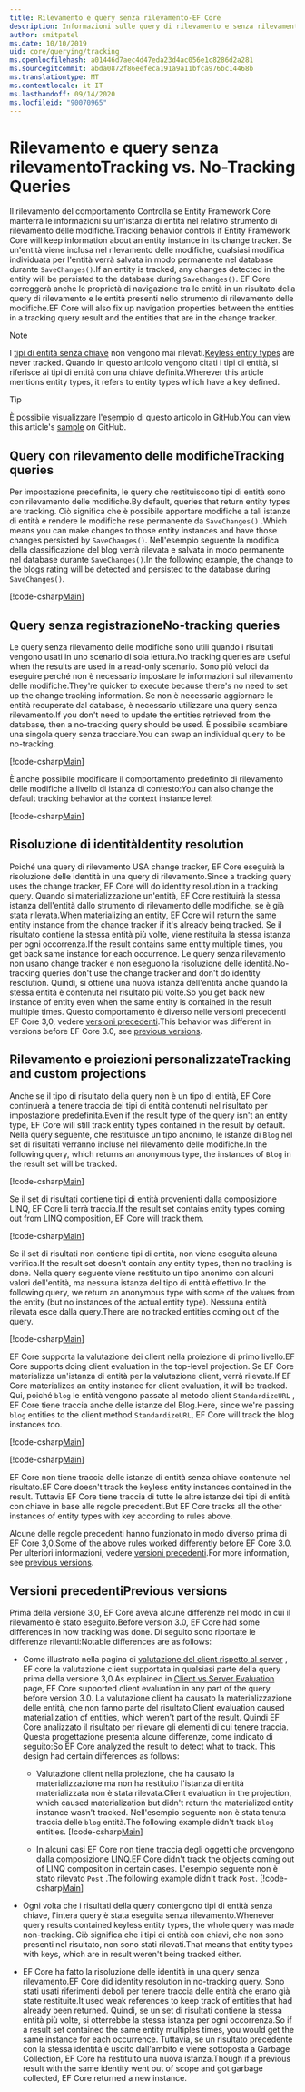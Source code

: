 ```yaml
---
title: Rilevamento e query senza rilevamento-EF Core
description: Informazioni sulle query di rilevamento e senza rilevamento in Entity Framework Core
author: smitpatel
ms.date: 10/10/2019
uid: core/querying/tracking
ms.openlocfilehash: a01446d7aec4d47eda23d4ac056e1c8286d2a281
ms.sourcegitcommit: abda0872f86eefeca191a9a11bfca976bc14468b
ms.translationtype: MT
ms.contentlocale: it-IT
ms.lasthandoff: 09/14/2020
ms.locfileid: "90070965"
---
```

# <a name="tracking-vs-no-tracking-queries"></a><span data-ttu-id="a304f-103">Rilevamento e query senza rilevamento</span><span class="sxs-lookup"><span data-stu-id="a304f-103">Tracking vs. No-Tracking Queries</span></span>

<span data-ttu-id="a304f-104">Il rilevamento del comportamento Controlla se Entity Framework Core manterrà le informazioni su un'istanza di entità nel relativo strumento di rilevamento delle modifiche.</span><span class="sxs-lookup"><span data-stu-id="a304f-104">Tracking behavior controls if Entity Framework Core will keep information about an entity instance in its change tracker.</span></span> <span data-ttu-id="a304f-105">Se un'entità viene inclusa nel rilevamento delle modifiche, qualsiasi modifica individuata per l'entità verrà salvata in modo permanente nel database durante `SaveChanges()`.</span><span class="sxs-lookup"><span data-stu-id="a304f-105">If an entity is tracked, any changes detected in the entity will be persisted to the database during `SaveChanges()`.</span></span> <span data-ttu-id="a304f-106">EF Core correggerà anche le proprietà di navigazione tra le entità in un risultato della query di rilevamento e le entità presenti nello strumento di rilevamento delle modifiche.</span><span class="sxs-lookup"><span data-stu-id="a304f-106">EF Core will also fix up navigation properties between the entities in a tracking query result and the entities that are in the change tracker.</span></span>

> [!NOTE]
> <span data-ttu-id="a304f-107">I [tipi di entità senza chiave](xref:core/modeling/keyless-entity-types) non vengono mai rilevati.</span><span class="sxs-lookup"><span data-stu-id="a304f-107">[Keyless entity types](xref:core/modeling/keyless-entity-types) are never tracked.</span></span> <span data-ttu-id="a304f-108">Quando in questo articolo vengono citati i tipi di entità, si riferisce ai tipi di entità con una chiave definita.</span><span class="sxs-lookup"><span data-stu-id="a304f-108">Wherever this article mentions entity types, it refers to entity types which have a key defined.</span></span>

> [!TIP]  
> <span data-ttu-id="a304f-109">È possibile visualizzare l'[esempio](https://github.com/dotnet/EntityFramework.Docs/tree/master/samples/core/Querying) di questo articolo in GitHub.</span><span class="sxs-lookup"><span data-stu-id="a304f-109">You can view this article's [sample](https://github.com/dotnet/EntityFramework.Docs/tree/master/samples/core/Querying) on GitHub.</span></span>

## <a name="tracking-queries"></a><span data-ttu-id="a304f-110">Query con rilevamento delle modifiche</span><span class="sxs-lookup"><span data-stu-id="a304f-110">Tracking queries</span></span>

<span data-ttu-id="a304f-111">Per impostazione predefinita, le query che restituiscono tipi di entità sono con rilevamento delle modifiche.</span><span class="sxs-lookup"><span data-stu-id="a304f-111">By default, queries that return entity types are tracking.</span></span> <span data-ttu-id="a304f-112">Ciò significa che è possibile apportare modifiche a tali istanze di entità e rendere le modifiche rese permanente da `SaveChanges()` .</span><span class="sxs-lookup"><span data-stu-id="a304f-112">Which means you can make changes to those entity instances and have those changes persisted by `SaveChanges()`.</span></span> <span data-ttu-id="a304f-113">Nell'esempio seguente la modifica della classificazione del blog verrà rilevata e salvata in modo permanente nel database durante `SaveChanges()`.</span><span class="sxs-lookup"><span data-stu-id="a304f-113">In the following example, the change to the blogs rating will be detected and persisted to the database during `SaveChanges()`.</span></span>

[!code-csharp[Main](../../../samples/core/Querying/Tracking/Sample.cs#Tracking)]

## <a name="no-tracking-queries"></a><span data-ttu-id="a304f-114">Query senza registrazione</span><span class="sxs-lookup"><span data-stu-id="a304f-114">No-tracking queries</span></span>

<span data-ttu-id="a304f-115">Le query senza rilevamento delle modifiche sono utili quando i risultati vengono usati in uno scenario di sola lettura.</span><span class="sxs-lookup"><span data-stu-id="a304f-115">No tracking queries are useful when the results are used in a read-only scenario.</span></span> <span data-ttu-id="a304f-116">Sono più veloci da eseguire perché non è necessario impostare le informazioni sul rilevamento delle modifiche.</span><span class="sxs-lookup"><span data-stu-id="a304f-116">They're quicker to execute because there's no need to set up the change tracking information.</span></span> <span data-ttu-id="a304f-117">Se non è necessario aggiornare le entità recuperate dal database, è necessario utilizzare una query senza rilevamento.</span><span class="sxs-lookup"><span data-stu-id="a304f-117">If you don't need to update the entities retrieved from the database, then a no-tracking query should be used.</span></span> <span data-ttu-id="a304f-118">È possibile scambiare una singola query senza tracciare.</span><span class="sxs-lookup"><span data-stu-id="a304f-118">You can swap an individual query to be no-tracking.</span></span>

[!code-csharp[Main](../../../samples/core/Querying/Tracking/Sample.cs#NoTracking)]

<span data-ttu-id="a304f-119">È anche possibile modificare il comportamento predefinito di rilevamento delle modifiche a livello di istanza di contesto:</span><span class="sxs-lookup"><span data-stu-id="a304f-119">You can also change the default tracking behavior at the context instance level:</span></span>

[!code-csharp[Main](../../../samples/core/Querying/Tracking/Sample.cs#ContextDefaultTrackingBehavior)]

## <a name="identity-resolution"></a><span data-ttu-id="a304f-120">Risoluzione di identità</span><span class="sxs-lookup"><span data-stu-id="a304f-120">Identity resolution</span></span>

<span data-ttu-id="a304f-121">Poiché una query di rilevamento USA change tracker, EF Core eseguirà la risoluzione delle identità in una query di rilevamento.</span><span class="sxs-lookup"><span data-stu-id="a304f-121">Since a tracking query uses the change tracker, EF Core will do identity resolution in a tracking query.</span></span> <span data-ttu-id="a304f-122">Quando si materializzazione un'entità, EF Core restituirà la stessa istanza dell'entità dallo strumento di rilevamento delle modifiche, se è già stata rilevata.</span><span class="sxs-lookup"><span data-stu-id="a304f-122">When materializing an entity, EF Core will return the same entity instance from the change tracker if it's already being tracked.</span></span> <span data-ttu-id="a304f-123">Se il risultato contiene la stessa entità più volte, viene restituita la stessa istanza per ogni occorrenza.</span><span class="sxs-lookup"><span data-stu-id="a304f-123">If the result contains same entity multiple times, you get back same instance for each occurrence.</span></span> <span data-ttu-id="a304f-124">Le query senza rilevamento non usano change tracker e non eseguono la risoluzione delle identità.</span><span class="sxs-lookup"><span data-stu-id="a304f-124">No-tracking queries don't use the change tracker and don't do identity resolution.</span></span> <span data-ttu-id="a304f-125">Quindi, si ottiene una nuova istanza dell'entità anche quando la stessa entità è contenuta nel risultato più volte.</span><span class="sxs-lookup"><span data-stu-id="a304f-125">So you get back new instance of entity even when the same entity is contained in the result multiple times.</span></span> <span data-ttu-id="a304f-126">Questo comportamento è diverso nelle versioni precedenti EF Core 3,0, vedere [versioni precedenti](#previous-versions).</span><span class="sxs-lookup"><span data-stu-id="a304f-126">This behavior was different in versions before EF Core 3.0, see [previous versions](#previous-versions).</span></span>

## <a name="tracking-and-custom-projections"></a><span data-ttu-id="a304f-127">Rilevamento e proiezioni personalizzate</span><span class="sxs-lookup"><span data-stu-id="a304f-127">Tracking and custom projections</span></span>

<span data-ttu-id="a304f-128">Anche se il tipo di risultato della query non è un tipo di entità, EF Core continuerà a tenere traccia dei tipi di entità contenuti nel risultato per impostazione predefinita.</span><span class="sxs-lookup"><span data-stu-id="a304f-128">Even if the result type of the query isn't an entity type, EF Core will still track entity types contained in the result by default.</span></span> <span data-ttu-id="a304f-129">Nella query seguente, che restituisce un tipo anonimo, le istanze di `Blog` nel set di risultati verranno incluse nel rilevamento delle modifiche.</span><span class="sxs-lookup"><span data-stu-id="a304f-129">In the following query, which returns an anonymous type, the instances of `Blog` in the result set will be tracked.</span></span>

[!code-csharp[Main](../../../samples/core/Querying/Tracking/Sample.cs#CustomProjection1)]

<span data-ttu-id="a304f-130">Se il set di risultati contiene tipi di entità provenienti dalla composizione LINQ, EF Core li terrà traccia.</span><span class="sxs-lookup"><span data-stu-id="a304f-130">If the result set contains entity types coming out from LINQ composition, EF Core will track them.</span></span>

[!code-csharp[Main](../../../samples/core/Querying/Tracking/Sample.cs#CustomProjection2)]

<span data-ttu-id="a304f-131">Se il set di risultati non contiene tipi di entità, non viene eseguita alcuna verifica.</span><span class="sxs-lookup"><span data-stu-id="a304f-131">If the result set doesn't contain any entity types, then no tracking is done.</span></span> <span data-ttu-id="a304f-132">Nella query seguente viene restituito un tipo anonimo con alcuni valori dell'entità, ma nessuna istanza del tipo di entità effettivo.</span><span class="sxs-lookup"><span data-stu-id="a304f-132">In the following query, we return an anonymous type with some of the values from the entity (but no instances of the actual entity type).</span></span> <span data-ttu-id="a304f-133">Nessuna entità rilevata esce dalla query.</span><span class="sxs-lookup"><span data-stu-id="a304f-133">There are no tracked entities coming out of the query.</span></span>

[!code-csharp[Main](../../../samples/core/Querying/Tracking/Sample.cs#CustomProjection3)]

 <span data-ttu-id="a304f-134">EF Core supporta la valutazione dei client nella proiezione di primo livello.</span><span class="sxs-lookup"><span data-stu-id="a304f-134">EF Core supports doing client evaluation in the top-level projection.</span></span> <span data-ttu-id="a304f-135">Se EF Core materializza un'istanza di entità per la valutazione client, verrà rilevata.</span><span class="sxs-lookup"><span data-stu-id="a304f-135">If EF Core materializes an entity instance for client evaluation, it will be tracked.</span></span> <span data-ttu-id="a304f-136">Qui, poiché `blog` le entità vengono passate al metodo client `StandardizeURL` , EF Core tiene traccia anche delle istanze del Blog.</span><span class="sxs-lookup"><span data-stu-id="a304f-136">Here, since we're passing `blog` entities to the client method `StandardizeURL`, EF Core will track the blog instances too.</span></span>

[!code-csharp[Main](../../../samples/core/Querying/Tracking/Sample.cs#ClientProjection)]

[!code-csharp[Main](../../../samples/core/Querying/Tracking/Sample.cs#ClientMethod)]

<span data-ttu-id="a304f-137">EF Core non tiene traccia delle istanze di entità senza chiave contenute nel risultato.</span><span class="sxs-lookup"><span data-stu-id="a304f-137">EF Core doesn't track the keyless entity instances contained in the result.</span></span> <span data-ttu-id="a304f-138">Tuttavia EF Core tiene traccia di tutte le altre istanze dei tipi di entità con chiave in base alle regole precedenti.</span><span class="sxs-lookup"><span data-stu-id="a304f-138">But EF Core tracks all the other instances of entity types with key according to rules above.</span></span>

<span data-ttu-id="a304f-139">Alcune delle regole precedenti hanno funzionato in modo diverso prima di EF Core 3,0.</span><span class="sxs-lookup"><span data-stu-id="a304f-139">Some of the above rules worked differently before EF Core 3.0.</span></span> <span data-ttu-id="a304f-140">Per ulteriori informazioni, vedere [versioni precedenti](#previous-versions).</span><span class="sxs-lookup"><span data-stu-id="a304f-140">For more information, see [previous versions](#previous-versions).</span></span>

## <a name="previous-versions"></a><span data-ttu-id="a304f-141">Versioni precedenti</span><span class="sxs-lookup"><span data-stu-id="a304f-141">Previous versions</span></span>

<span data-ttu-id="a304f-142">Prima della versione 3,0, EF Core aveva alcune differenze nel modo in cui il rilevamento è stato eseguito.</span><span class="sxs-lookup"><span data-stu-id="a304f-142">Before version 3.0, EF Core had some differences in how tracking was done.</span></span> <span data-ttu-id="a304f-143">Di seguito sono riportate le differenze rilevanti:</span><span class="sxs-lookup"><span data-stu-id="a304f-143">Notable differences are as follows:</span></span>

- <span data-ttu-id="a304f-144">Come illustrato nella pagina di [valutazione del client rispetto al server](xref:core/querying/client-eval) , EF core la valutazione client supportata in qualsiasi parte della query prima della versione 3,0.</span><span class="sxs-lookup"><span data-stu-id="a304f-144">As explained in [Client vs Server Evaluation](xref:core/querying/client-eval) page, EF Core supported client evaluation in any part of the query before version 3.0.</span></span> <span data-ttu-id="a304f-145">La valutazione client ha causato la materializzazione delle entità, che non fanno parte del risultato.</span><span class="sxs-lookup"><span data-stu-id="a304f-145">Client evaluation caused materialization of entities, which weren't part of the result.</span></span> <span data-ttu-id="a304f-146">Quindi EF Core analizzato il risultato per rilevare gli elementi di cui tenere traccia. Questa progettazione presenta alcune differenze, come indicato di seguito:</span><span class="sxs-lookup"><span data-stu-id="a304f-146">So EF Core analyzed the result to detect what to track. This design had certain differences as follows:</span></span>
  - <span data-ttu-id="a304f-147">Valutazione client nella proiezione, che ha causato la materializzazione ma non ha restituito l'istanza di entità materializzata non è stata rilevata.</span><span class="sxs-lookup"><span data-stu-id="a304f-147">Client evaluation in the projection, which caused materialization but didn't return the materialized entity instance wasn't tracked.</span></span> <span data-ttu-id="a304f-148">Nell'esempio seguente non è stata tenuta traccia delle `blog` entità.</span><span class="sxs-lookup"><span data-stu-id="a304f-148">The following example didn't track `blog` entities.</span></span>
    [!code-csharp[Main](../../../samples/core/Querying/Tracking/Sample.cs#ClientProjection)]

  - <span data-ttu-id="a304f-149">In alcuni casi EF Core non tiene traccia degli oggetti che provengono dalla composizione LINQ.</span><span class="sxs-lookup"><span data-stu-id="a304f-149">EF Core didn't track the objects coming out of LINQ composition in certain cases.</span></span> <span data-ttu-id="a304f-150">L'esempio seguente non è stato rilevato `Post` .</span><span class="sxs-lookup"><span data-stu-id="a304f-150">The following example didn't track `Post`.</span></span>
    [!code-csharp[Main](../../../samples/core/Querying/Tracking/Sample.cs#CustomProjection2)]

- <span data-ttu-id="a304f-151">Ogni volta che i risultati della query contengono tipi di entità senza chiave, l'intera query è stata eseguita senza rilevamento.</span><span class="sxs-lookup"><span data-stu-id="a304f-151">Whenever query results contained keyless entity types, the whole query was made non-tracking.</span></span> <span data-ttu-id="a304f-152">Ciò significa che i tipi di entità con chiavi, che non sono presenti nel risultato, non sono stati rilevati.</span><span class="sxs-lookup"><span data-stu-id="a304f-152">That means that entity types with keys, which are in result weren't being tracked either.</span></span>
- <span data-ttu-id="a304f-153">EF Core ha fatto la risoluzione delle identità in una query senza rilevamento.</span><span class="sxs-lookup"><span data-stu-id="a304f-153">EF Core did identity resolution in no-tracking query.</span></span> <span data-ttu-id="a304f-154">Sono stati usati riferimenti deboli per tenere traccia delle entità che erano già state restituite.</span><span class="sxs-lookup"><span data-stu-id="a304f-154">It used weak references to keep track of entities that had already been returned.</span></span> <span data-ttu-id="a304f-155">Quindi, se un set di risultati contiene la stessa entità più volte, si otterrebbe la stessa istanza per ogni occorrenza.</span><span class="sxs-lookup"><span data-stu-id="a304f-155">So if a result set contained the same entity multiples times, you would get the same instance for each occurrence.</span></span> <span data-ttu-id="a304f-156">Tuttavia, se un risultato precedente con la stessa identità è uscito dall'ambito e viene sottoposta a Garbage Collection, EF Core ha restituito una nuova istanza.</span><span class="sxs-lookup"><span data-stu-id="a304f-156">Though if a previous result with the same identity went out of scope and got garbage collected, EF Core returned a new instance.</span></span>
